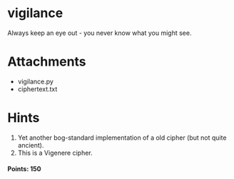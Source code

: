 # vigilance

Always keep an eye out - you never know what you might see.

# Attachments
- vigilance.py
- ciphertext.txt

# Hints
1. Yet another bog-standard implementation of a old cipher (but not quite ancient).
2. This is a Vigenere cipher.

#### Points: 150